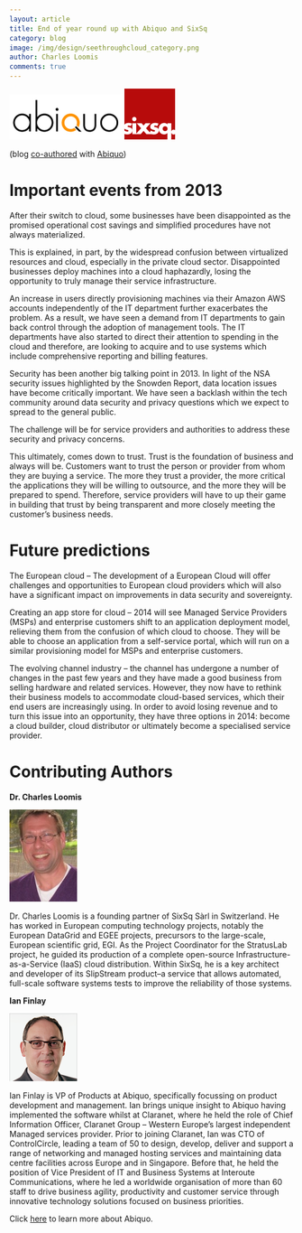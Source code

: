 ```yaml
---
layout: article
title: End of year round up with Abiquo and SixSq
category: blog
image: /img/design/seethroughcloud_category.png
author: Charles Loomis
comments: true
---
```


![Abiquo](/img/content/logo_abiquo.jpg "Abiquo logo")
![SixSq](/img/design/logo_clean.png "SixSq logo")

(blog [co-authored](http://www.abiquo.com/2013/12/18/end-year-round-abiquo-sixsq/) with [Abiquo](http://abiquo.com))

Important events from 2013
=====

After their switch to cloud, some businesses have been disappointed as the promised operational cost savings and simplified  procedures have not always materialized.

This is explained, in part, by the widespread confusion between virtualized resources and cloud, especially in the private cloud sector.  Disappointed businesses deploy machines  into a cloud haphazardly, losing the opportunity to truly manage their service infrastructure.

An increase in users directly provisioning machines via their Amazon AWS accounts independently of the IT department further exacerbates the problem. As a result, we have seen a demand from IT departments to gain back control through the adoption of management tools. The IT departments have also started to direct their attention to spending in the cloud and therefore, are looking to acquire and to use systems which include comprehensive reporting and billing features.

Security has been another big talking point in 2013. In light of the NSA security issues highlighted by the Snowden Report, data location issues have become critically important.  We have seen a backlash within the tech community around data security and privacy questions which we expect to spread to the general public.

The challenge will be for service providers and authorities to address these security and privacy concerns.

This ultimately, comes down to trust. Trust is the foundation of business and always will be. Customers want to trust the person or provider from whom they are buying a service. The more they trust a provider, the more critical the applications they will be willing to outsource, and the more they will be prepared to spend. Therefore, service providers will have to up their game in building that trust by being transparent and more closely meeting the customer’s business needs.

Future predictions
=====

The European cloud – The development of a European Cloud will offer challenges and opportunities to European cloud providers which will also have a significant impact on improvements in data security and sovereignty.

Creating an app store for cloud – 2014 will see Managed Service Providers (MSPs) and enterprise customers shift to an application deployment model, relieving them from the confusion of which cloud to choose. They will be able to choose an application from a self-service portal, which will run on a similar provisioning model for MSPs and enterprise customers.

The evolving channel industry – the channel has undergone a number of changes in the past few years and they have made a good business from selling hardware and related services. However, they now have to rethink their business models to accommodate cloud-based services, which their end users are increasingly using. In order to avoid losing revenue and to turn this issue into an opportunity, they have three options in 2014: become a cloud builder, cloud distributor or ultimately become a specialised service provider.

 

Contributing Authors
=====

**Dr. Charles Loomis**

![loomis](/img/content/loomis-headshot.jpg "loomis")

Dr. Charles Loomis is a founding partner of SixSq Sàrl in Switzerland.  He has worked in European computing technology projects, notably the European DataGrid and EGEE projects, precursors to the large-scale, European scientific grid, EGI.  As the Project Coordinator for the StratusLab project, he guided its production of a complete open-source Infrastructure-as-a-Service (IaaS) cloud distribution.  Within SixSq, he is a key architect and developer of its SlipStream product–a service that allows automated, full-scale software systems tests to improve the reliability of those systems.


**Ian Finlay**

![finlay](/img/content/ian-finlay-abiquo-headshot.png "finlay")

Ian Finlay is VP of Products at Abiquo, specifically focussing on product development and management.
Ian brings unique insight to Abiquo having implemented the software whilst at Claranet, where he held the role of Chief Information Officer, Claranet Group – Western Europe’s largest independent Managed services provider.
Prior to joining Claranet, Ian was CTO of ControlCircle, leading a team of 50 to design, develop, deliver and support a range of networking and managed hosting services and maintaining data centre facilities across Europe and in Singapore.
Before that, he held the position of Vice President of IT and Business Systems at Interoute Communications, where he led a worldwide organisation of more than 60 staff to drive business agility, productivity and customer service through innovative technology solutions focused on business priorities.

Click [here](http://abiquo.com) to learn more about Abiquo.
